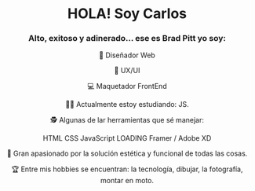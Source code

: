 <body style="text-align:center;">
<h1>HOLA! Soy Carlos</h1>

<h3>Alto, exitoso y adinerado... ese es Brad Pitt yo soy:</h3>

 🎨 Diseñador Web

📱 UX/UI

💻 Maquetador FrontEnd

💪🏼 Actualmente estoy estudiando: JS.

🕵 Algunas de lar herramientas que sé manejar:

HTML
CSS
JavaScript LOADING
Framer / Adobe XD


🔎 Gran apasionado por la solución estética y funcional de todas las cosas.

🏆 Entre mis hobbies se encuentran: la tecnología, dibujar, la fotografía, montar en moto.
</body>
